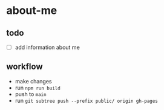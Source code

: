 # about-me

## todo
- [ ] add information about me

## workflow
- make changes 
- run `npm run build`
- push to `main`
- run `git subtree push --prefix public/ origin gh-pages`
